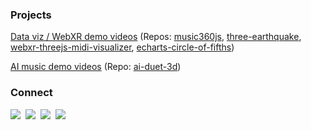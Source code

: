 <h3>Projects</h3>

<p><a target="_blank" href="https://youtube.com/playlist?list=PLwZyryoAllOPQH2zBI2bnDrm-zGl_nYL1">Data viz / WebXR demo videos</a> (Repos: <a target="_blank" href="https://github.com/sjcobb/music360js">music360js</a>, <a target="_blank" href="https://github.com/sjcobb/three-earthquake">three-earthquake</a>, <a target="_blank" href="https://github.com/sjcobb/webxr-threejs-midi-visualizer">webxr-threejs-midi-visualizer</a>, <a target="_blank" href="https://github.com/sjcobb/echarts-circle-of-fifths">echarts-circle-of-fifths</a>)</p>

<p><a target="_blank" href="https://youtube.com/playlist?list=PLwZyryoAllOMK3B9d0uekR7mSuckJLcPI">AI music demo videos</a> (Repo: <a target="_blank" href="https://github.com/sjcobb/ai-duet-3d">ai-duet-3d</a>)</p>

<h3>Connect</h3>
<p><a target="_blank" href="https://codepen.io/sjcobb"><img src="https://img.shields.io/badge/Codepen-000000?style=for-the-badge&logo=codepen&logoColor=white" /></a>&nbsp;&nbsp;<a target="_blank" href="https://www.youtube.com/channel/UCo_IXLTK8dtF2qOUCt4l47Q"><img src="https://img.shields.io/badge/YouTube-FF0000?style=for-the-badge&logo=youtube&logoColor=white" /></a>&nbsp;&nbsp<a target="_blank"href="https://www.linkedin.com/in/steven-cobb-159305127/"><img src="https://img.shields.io/badge/linkedin-%230077B5.svg?&style=for-the-badge&logo=linkedin&logoColor=white" /></a>&nbsp;&nbsp;<a href="mailto:sjcobb.dev@gmail.com"><img src="https://img.shields.io/badge/gmail-%23D14836.svg?&style=for-the-badge&logo=gmail&logoColor=white" /></a>
</p>
